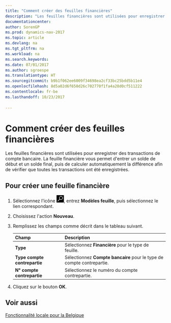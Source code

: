 ```yaml
---
title: "Comment créer des feuilles financières"
description: "Les feuilles financières sont utilisées pour enregistrer des transactions de compte bancaire. La feuille financière vous permet d'entrer un solde de début et un solde final, puis de calculer automatiquement la différence afin de vérifier que toutes les transactions ont été enregistrées."
documentationcenter: 
author: SorenGP
ms.prod: dynamics-nav-2017
ms.topic: article
ms.devlang: na
ms.tgt_pltfrm: na
ms.workload: na
ms.search.keywords: 
ms.date: 07/01/2017
ms.author: sgroespe
ms.translationtype: HT
ms.sourcegitcommit: b9b1f062ee6009f34698ea2cf33bc25bdd5b11e4
ms.openlocfilehash: 8d5a02d6f650d26c702770f1fa4a28d0cf511222
ms.contentlocale: fr-be
ms.lasthandoff: 10/23/2017

---
```

# <a name="how-to-create-financial-journals"></a>Comment créer des feuilles financières
Les feuilles financières sont utilisées pour enregistrer des transactions de compte bancaire. La feuille financière vous permet d'entrer un solde de début et un solde final, puis de calculer automatiquement la différence afin de vérifier que toutes les transactions ont été enregistrées.  

## <a name="to-create-a-financial-journal"></a>Pour créer une feuille financière  

1.  Sélectionnez l'icône ![Rechercher une page ou un état](../../media/ui-search/search_small.png "icône Rechercher une page ou un état"), entrez **Modèles feuille**, puis sélectionnez le lien correspondant.  
2.  Choisissez l'action **Nouveau**.  
3.  Remplissez les champs comme décrit dans le tableau suivant.  

    |Champ|Description|  
    |---------------------------------|---------------------------------------|  
    |**Type**|Sélectionnez **Financière** pour le type de feuille.|  
    |**Type compte contrepartie**|Sélectionnez **Compte bancaire** pour le type de compte contrepartie.|  
    |**N° compte contrepartie**|Sélectionnez le numéro du compte contrepartie.|  

4.  Cliquez sur le bouton **OK**.  

## <a name="see-also"></a>Voir aussi  
 [Fonctionnalité locale pour la Belgique](belgium-local-functionality.md)

